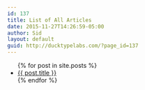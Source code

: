 ```yaml
---
id: 137
title: List of All Articles
date: 2015-11-27T14:26:59-05:00
author: Sid
layout: default
guid: http://ducktypelabs.com/?page_id=137
---
```

<ul>
  {% for post in site.posts %}
    <li>
      <a href="{{ post.url }}">{{ post.title }}</a>
    </li>
  {% endfor %}
</ul>
